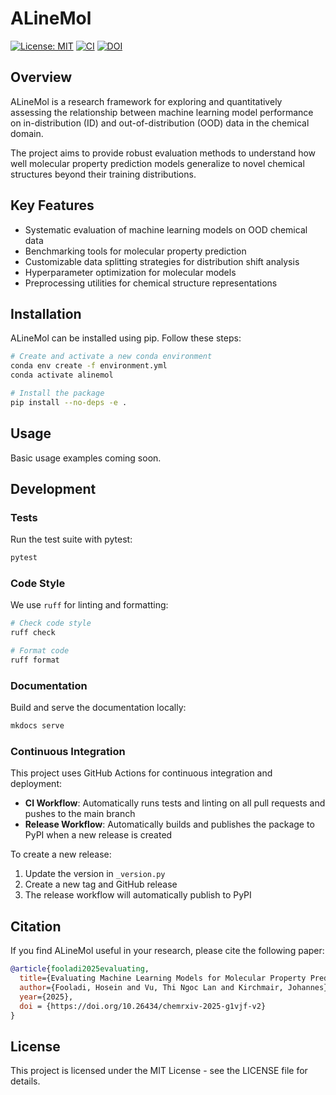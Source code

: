 # ALineMol

[![License: MIT](https://img.shields.io/badge/License-MIT-yellow.svg)](https://opensource.org/licenses/MIT)
[![CI](https://github.com/HFooladi/ALineMol/actions/workflows/ci.yml/badge.svg)](https://github.com/HFooladi/ALineMol/actions/workflows/ci.yml)
[![DOI](https://img.shields.io/badge/DOI-10.26434%2Fchemrxiv--2025--g1vjf--v2-blue)](https://doi.org/10.26434/chemrxiv-2025-g1vjf-v2)


## Overview

ALineMol is a research framework for exploring and quantitatively assessing the relationship between machine learning model performance on in-distribution (ID) and out-of-distribution (OOD) data in the chemical domain.

The project aims to provide robust evaluation methods to understand how well molecular property prediction models generalize to novel chemical structures beyond their training distributions.

## Key Features

- Systematic evaluation of machine learning models on OOD chemical data
- Benchmarking tools for molecular property prediction
- Customizable data splitting strategies for distribution shift analysis
- Hyperparameter optimization for molecular models
- Preprocessing utilities for chemical structure representations

## Installation

ALineMol can be installed using pip. Follow these steps:

```bash
# Create and activate a new conda environment
conda env create -f environment.yml
conda activate alinemol

# Install the package
pip install --no-deps -e .
```

## Usage

Basic usage examples coming soon.

## Development

### Tests

Run the test suite with pytest:

```bash
pytest
```

### Code Style

We use `ruff` for linting and formatting:

```bash
# Check code style
ruff check

# Format code
ruff format
```

### Documentation

Build and serve the documentation locally:

```bash
mkdocs serve
```

### Continuous Integration

This project uses GitHub Actions for continuous integration and deployment:

- **CI Workflow**: Automatically runs tests and linting on all pull requests and pushes to the main branch
- **Release Workflow**: Automatically builds and publishes the package to PyPI when a new release is created

To create a new release:

1. Update the version in `_version.py`
2. Create a new tag and GitHub release
3. The release workflow will automatically publish to PyPI

## Citation

If you find ALineMol useful in your research, please cite the following paper:

```bibtex
@article{fooladi2025evaluating,
  title={Evaluating Machine Learning Models for Molecular Property Prediction: Performance and Robustness on Out-of-Distribution Data},
  author={Fooladi, Hosein and Vu, Thi Ngoc Lan and Kirchmair, Johannes},
  year={2025},
  doi = {https://doi.org/10.26434/chemrxiv-2025-g1vjf-v2}
}
```

## License

This project is licensed under the MIT License - see the LICENSE file for details.
